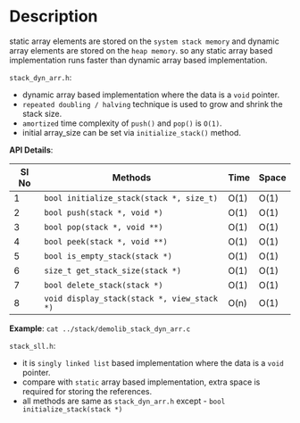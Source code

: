 # Description

static array elements are stored on the `system stack memory` and dynamic array elements are
 stored on the `heap memory`. so any static array based implementation runs faster than dynamic
  array based implementation.

`stack_dyn_arr.h`:
- dynamic array based implementation where the data is a `void` pointer.
- `repeated doubling / halving` technique is used to grow and shrink the stack size.
- `amortized` time complexity of `push()` and `pop()` is `O(1)`.
- initial array_size can be set via `initialize_stack()` method.

**API Details**:

Sl No | Methods                             | Time | Space
------|----------------------------------|-----------------|------
1     | `bool initialize_stack(stack *, size_t)` | O(1)            | O(1)             
2     | `bool push(stack *, void *)`        | O(1)            | O(1)             
3     | `bool pop(stack *, void **)`       | O(1)            | O(1)            
4     | `bool peek(stack *, void **)`      | O(1)            | O(1)             
5     | `bool is_empty_stack(stack *)`   | O(1)            | O(1)           
6     | `size_t get_stack_size(stack *)` | O(1)            | O(1)             
7     | `bool delete_stack(stack *)`     | O(1)            | O(1)             
8     | `void display_stack(stack *, view_stack *)`    | O(n)            | O(1)

**Example**: `cat ../stack/demolib_stack_dyn_arr.c`

`stack_sll.h`:
- it is `singly linked list` based implementation where the data is a `void` pointer.
- compare with `static` array based implementation, extra space is required for storing the references.
- all methods are same as `stack_dyn_arr.h` except - `bool initialize_stack(stack *)` 